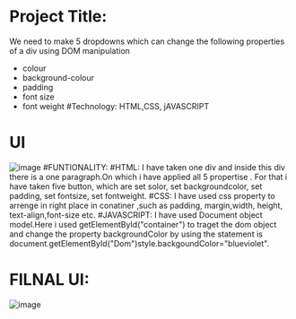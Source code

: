 # Project Title:
We need to make 5 dropdowns which can change the following properties of a div using DOM manipulation
- colour
- background-colour
- padding
- font size
- font weight
#Technology:
HTML,CSS, jAVASCRIPT
# UI
![image](https://github.com/Animesh5106/Day-9_class_Assignment/assets/70014233/4c67e944-db0b-4d34-b910-d574438d5904)
#FUNTIONALITY:
#HTML:
I have taken  one div  and inside this div there is a one paragraph.On which i have applied all 5 propertise . For that i have taken five button, which are set solor, set backgroundcolor, set padding, set fontsize, set fontweight.
#CSS:
I have used css property to arrenge in right place in conatiner ,such as padding, margin,width, height, text-align,font-size etc.
#JAVASCRIPT:
I have used Document object model.Here i used getElementById("container") to traget the dom object and change the property backgroundColor by using the statement is document.getElementById("Dom")style.backgoundColor="blueviolet".

# FILNAL UI:
![image](https://github.com/Animesh5106/Day-9_class_Assignment/assets/70014233/5c659efc-a2b4-46e7-bb2b-9787febce2b9)


